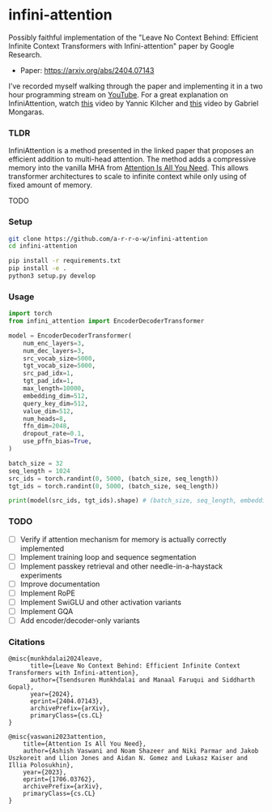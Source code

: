 # infini-attention

Possibly faithful implementation of the "Leave No Context Behind: Efficient Infinite Context Transformers with Infini-attention" paper by Google Research.

- Paper: https://arxiv.org/abs/2404.07143

I've recorded myself walking through the paper and implementing it in a two hour programming stream on [YouTube](https://youtu.be/SLrSJSL4pdk). For a great explanation on InfiniAttention, watch [this](https://youtu.be/r_UBBfTPcF0) video by Yannic Kilcher and [this](https://youtu.be/MRTTGMlKgb8) video by Gabriel Mongaras.

### TLDR

InfiniAttention is a method presented in the linked paper that proposes an efficient addition to multi-head attention. The method adds a compressive memory into the vanilla MHA from [Attention Is All You Need](https://arxiv.org/abs/1706.03762). This allows transformer architectures to scale to infinite context while only using of fixed amount of memory.

TODO

### Setup

```bash
git clone https://github.com/a-r-r-o-w/infini-attention
cd infini-attention

pip install -r requirements.txt
pip install -e .
python3 setup.py develop
```

### Usage

```python
import torch
from infini_attention import EncoderDecoderTransformer

model = EncoderDecoderTransformer(
    num_enc_layers=3,
    num_dec_layers=3,
    src_vocab_size=5000,
    tgt_vocab_size=5000,
    src_pad_idx=1,
    tgt_pad_idx=1,
    max_length=10000,
    embedding_dim=512,
    query_key_dim=512,
    value_dim=512,
    num_heads=8,
    ffn_dim=2048,
    dropout_rate=0.1,
    use_pffn_bias=True,
)

batch_size = 32
seq_length = 1024
src_ids = torch.randint(0, 5000, (batch_size, seq_length))
tgt_ids = torch.randint(0, 5000, (batch_size, seq_length))

print(model(src_ids, tgt_ids).shape) # (batch_size, seq_length, embedding_dim)
```

### TODO

- [ ] Verify if attention mechanism for memory is actually correctly implemented
- [ ] Implement training loop and sequence segmentation
- [ ] Implement passkey retrieval and other needle-in-a-haystack experiments
- [ ] Improve documentation
- [ ] Implement RoPE
- [ ] Implement SwiGLU and other activation variants
- [ ] Implement GQA
- [ ] Add encoder/decoder-only variants

### Citations

```
@misc{munkhdalai2024leave,
      title={Leave No Context Behind: Efficient Infinite Context Transformers with Infini-attention}, 
      author={Tsendsuren Munkhdalai and Manaal Faruqui and Siddharth Gopal},
      year={2024},
      eprint={2404.07143},
      archivePrefix={arXiv},
      primaryClass={cs.CL}
}
```

```
@misc{vaswani2023attention,
    title={Attention Is All You Need}, 
    author={Ashish Vaswani and Noam Shazeer and Niki Parmar and Jakob Uszkoreit and Llion Jones and Aidan N. Gomez and Lukasz Kaiser and Illia Polosukhin},
    year={2023},
    eprint={1706.03762},
    archivePrefix={arXiv},
    primaryClass={cs.CL}
}
```
